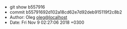 * git show b557916
* commit b55791692d102a18cd62e7d92deb915119f2c8b2
* Author: Oleg <oleg@localhost>
* Date:   Fri Nov 9 02:27:06 2018 +0300

